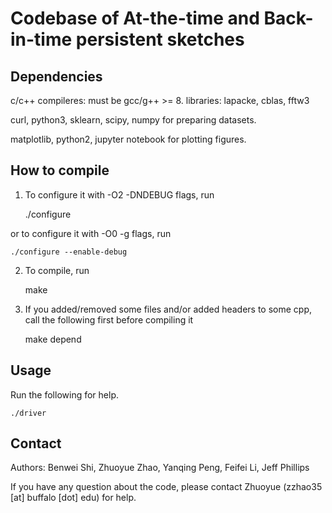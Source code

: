 # Codebase of At-the-time and Back-in-time persistent sketches


## Dependencies
c/c++ compileres: must be gcc/g++ >= 8. libraries: lapacke, cblas, fftw3

curl, python3, sklearn, scipy, numpy for preparing datasets.

matplotlib, python2, jupyter notebook for plotting figures.

## How to compile
1. To configure it with -O2 -DNDEBUG flags, run

    ./configure
    
or to configure it with -O0 -g flags, run

    ./configure --enable-debug 

2. To compile, run

    make

3. If you added/removed some files and/or added headers to some cpp, call the following first before compiling it

    make depend

## Usage
Run the following for help.

    ./driver

## Contact

Authors: Benwei Shi, Zhuoyue Zhao, Yanqing Peng, Feifei Li, Jeff Phillips

If you have any question about the code, please contact Zhuoyue (zzhao35 [at]
buffalo [dot] edu) for help.


